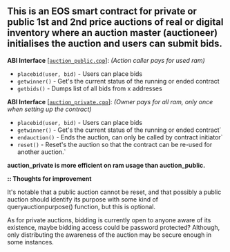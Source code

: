 ## This is an EOS smart contract for private or public 1st and 2nd price auctions of real or digital inventory where an auction master (auctioneer) initialises the auction and users can submit bids.

**ABI Interface** [[`auction_public.cpp`](https://github.com/mrbid/EOSIO-AUCTIONS/blob/main/auction_public.cpp)]: *(Action caller pays for used ram)*
- `placebid(user, bid)` - Users can place bids
- `getwinner()` - Get's the current status of the running or ended contract
- `getbids()` - Dumps list of all bids from x addresses

**ABI Interface** [[`auction_private.cpp`](https://github.com/mrbid/EOSIO-AUCTIONS/blob/main/auction_private.cpp)]: *(Owner pays for all ram, only once when setting up the contract)*
- `placebid(user, bid)` - Users can place bids
- `getwinner()` - Get's the current status of the running or ended contract`
- `endauction()` - Ends the auction, can only be called by contract initiator`
- `reset()` - Reset's the auction so that the contract can be re-used for another auction.`

**auction_private is more efficient on ram usage than auction_public.**

**:: Thoughts for improvement**

It's notable that a public auction cannot be reset, and that possibly a public auction should identify its purpose with some kind of queryauctionpurpose() function, but this is optional.

As for private auctions, bidding is currently open to anyone aware of its existence, maybe bidding access could be password protected? Although, only distributing the awareness of the auction may be secure enough in some instances.
